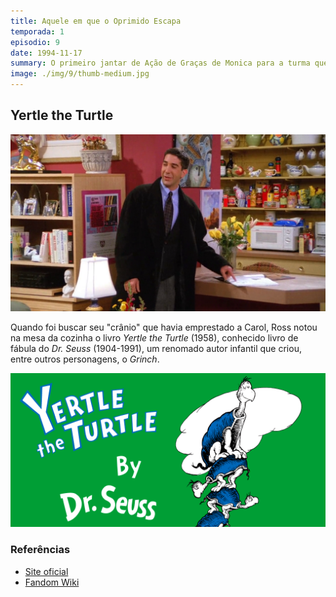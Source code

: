 ```yaml
---
title: Aquele em que o Oprimido Escapa
temporada: 1
episodio: 9
date: 1994-11-17
summary: O primeiro jantar de Ação de Graças de Monica para a turma queima, porque vão todos à cobertura para ver um balão que se solta do desfile.
image: ./img/9/thumb-medium.jpg
---
```


## Yertle the Turtle

![Yertle the Turtle](./img/9/yertle-the-turtle.png)

<cena>
  <ross
    original="- Hey, hey, Yertle the Turtle. A classic."
    traducao="- A Tartaruga Yertle. Um clássico."
  />
</cena>

Quando foi buscar seu "crânio" que havia emprestado a Carol, Ross notou na mesa
da cozinha o livro *Yertle the Turtle* (1958), conhecido livro de fábula do
*Dr. Seuss* (1904-1991), um renomado autor infantil que criou, entre outros
personagens, o *Grinch*.

![Yertle the Turtle - Livro](./img/9/yertle-the-turtle-book.png)

### Referências

- [Site oficial](https://www.seussville.com/characters/yertle-the-turtle/)
- [Fandom Wiki](https://seuss.fandom.com/wiki/Yertle_the_Turtle_and_Other_Stories)
